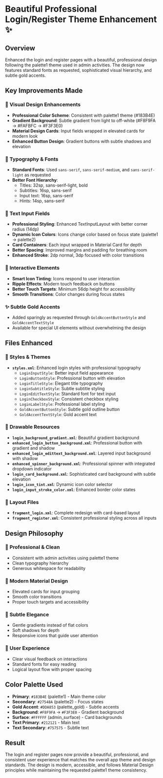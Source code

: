 # Beautiful Professional Login/Register Theme Enhancement ✨

## Overview
Enhanced the login and register pages with a beautiful, professional design following the palette1 theme used in admin activities. The design now features standard fonts as requested, sophisticated visual hierarchy, and subtle gold accents.

## Key Improvements Made

### 🎨 **Visual Design Enhancements**
- **Professional Color Scheme**: Consistent with palette1 theme (#183B4E)
- **Gradient Background**: Subtle gradient from light to off-white (#F8F9FA → #FAFBFC → #F3F3E0)
- **Material Design Cards**: Input fields wrapped in elevated cards for modern look
- **Enhanced Button Design**: Gradient buttons with subtle shadows and elevation

### 📝 **Typography & Fonts**
- **Standard Fonts**: Used `sans-serif`, `sans-serif-medium`, and `sans-serif-light` as requested
- **Better Font Hierarchy**: 
  - Titles: 32sp, sans-serif-light, bold
  - Subtitles: 16sp, sans-serif
  - Input text: 16sp, sans-serif
  - Hints: 14sp, sans-serif

### 🔧 **Text Input Fields**
- **Professional Styling**: Enhanced TextInputLayout with better corner radius (14dp)
- **Dynamic Icon Colors**: Icons change color based on focus state (palette1 → palette2)
- **Card Containers**: Each input wrapped in Material Card for depth
- **Better Spacing**: Improved margins and padding for breathing room
- **Enhanced Stroke**: 2dp normal, 3dp focused with color transitions

### 🎯 **Interactive Elements**
- **Smart Icon Tinting**: Icons respond to user interaction
- **Ripple Effects**: Modern touch feedback on buttons
- **Better Touch Targets**: Minimum 56dp height for accessibility
- **Smooth Transitions**: Color changes during focus states

### ✨ **Subtle Gold Accents**
- Added sparingly as requested through `GoldAccentButtonStyle` and `GoldAccentTextStyle`
- Available for special UI elements without overwhelming the design

## Files Enhanced

### 🎨 **Styles & Themes**
- **`styles.xml`**: Enhanced login styles with professional typography
  - `LoginInputStyle`: Better input field appearance
  - `LoginButtonStyle`: Professional button with elevation
  - `LoginTitleStyle`: Elegant title typography
  - `LoginSubtitleStyle`: Subtle subtitle styling
  - `LoginEditTextStyle`: Standard font for text input
  - `LoginCheckboxStyle`: Consistent checkbox styling
  - `LoginLabelStyle`: Professional label styling
  - `GoldAccentButtonStyle`: Subtle gold outline button
  - `GoldAccentTextStyle`: Gold accent text

### 🎨 **Drawable Resources**
- **`login_background_gradient.xml`**: Beautiful gradient background
- **`enhanced_login_button_background.xml`**: Professional button with gradient and shadow
- **`enhanced_login_edittext_background.xml`**: Layered input background with shadow
- **`enhanced_spinner_background.xml`**: Professional spinner with integrated dropdown indicator
- **`login_card_background.xml`**: Sophisticated card background with subtle elevation
- **`login_icon_tint.xml`**: Dynamic icon color selector
- **`login_input_stroke_color.xml`**: Enhanced border color states

### 📱 **Layout Files**
- **`fragment_login.xml`**: Complete redesign with card-based layout
- **`fragment_register.xml`**: Consistent professional styling across all inputs

## Design Philosophy

### 🎯 **Professional & Clean**
- Consistent with admin activities using palette1 theme
- Clean typography hierarchy
- Generous whitespace for readability

### 📱 **Modern Material Design**
- Elevated cards for input grouping
- Smooth color transitions
- Proper touch targets and accessibility

### 🎨 **Subtle Elegance**
- Gentle gradients instead of flat colors
- Soft shadows for depth
- Responsive icons that guide user attention

### 🔧 **User Experience**
- Clear visual feedback on interactions
- Standard fonts for easy reading
- Logical layout flow with proper spacing

## Color Palette Used
- **Primary**: `#183B4E` (palette1) - Main theme color
- **Secondary**: `#27548A` (palette2) - Focus states
- **Gold Accent**: `#DDA853` (palette_gold) - Subtle accents
- **Background**: `#F8F9FA` → `#F3F3E0` - Gradient background
- **Surface**: `#FFFFFF` (admin_surface) - Card backgrounds
- **Text Primary**: `#212121` - Main text
- **Text Secondary**: `#757575` - Subtle text

## Result
The login and register pages now provide a beautiful, professional, and consistent user experience that matches the overall app theme and design standards. The design is modern, accessible, and follows Material Design principles while maintaining the requested palette1 theme consistency.
